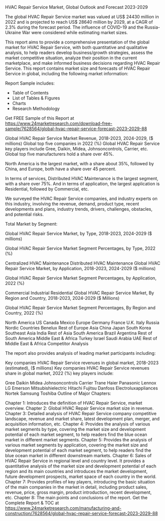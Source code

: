 HVAC Repair Service Market, Global Outlook and Forecast 2023-2029

The global HVAC Repair Service market was valued at US$ 24430 million in 2022 and is projected to reach US$ 28640 million by 2029, at a CAGR of 2.3% during the forecast period. The influence of COVID-19 and the Russia-Ukraine War were considered while estimating market sizes.

This report aims to provide a comprehensive presentation of the global market for HVAC Repair Service, with both quantitative and qualitative analysis, to help readers develop business/growth strategies, assess the market competitive situation, analyze their position in the current marketplace, and make informed business decisions regarding HVAC Repair Service. This report contains market size and forecasts of HVAC Repair Service in global, including the following market information:

Report Sample includes:
- Table of Contents
- List of Tables & Figures
- Charts
- Research Methodology

Get FREE Sample of this Report at https://www.24marketresearch.com/download-free-sample/7628564/global-hvac-repair-service-forecast-2023-2029-88

Global HVAC Repair Service Market Revenue, 2018-2023, 2024-2029, ($ millions)
Global top five companies in 2022 (%)
Global HVAC Repair Service key players include Gree, Daikin, Midea, Johnsoncontrols, Carrier, etc. Global top five manufacturers hold a share over 45%.

North America is the largest market, with a share about 35%, followed by China, and Europe, both have a share over 45 percent.

In terms of services, Distributed HVAC Maintenance is the largest segment, with a share over 75%. And in terms of application, the largest application is Residential, followed by Commercial, etc.

We surveyed the HVAC Repair Service companies, and industry experts on this industry, involving the revenue, demand, product type, recent developments and plans, industry trends, drivers, challenges, obstacles, and potential risks.

Total Market by Segment:

Global HVAC Repair Service Market, by Type, 2018-2023, 2024-2029 ($ millions)

Global HVAC Repair Service Market Segment Percentages, by Type, 2022 (%)

Centralized HVAC Maintenance
Distributed HVAC Maintenance
Global HVAC Repair Service Market, by Application, 2018-2023, 2024-2029 ($ millions)

Global HVAC Repair Service Market Segment Percentages, by Application, 2022 (%)

Commercial
Industrial
Residential
Global HVAC Repair Service Market, By Region and Country, 2018-2023, 2024-2029 ($ Millions)

Global HVAC Repair Service Market Segment Percentages, By Region and Country, 2022 (%)

North America
US
Canada
Mexico
Europe
Germany
France
U.K.
Italy
Russia
Nordic Countries
Benelux
Rest of Europe
Asia
China
Japan
South Korea
Southeast Asia
India
Rest of Asia
South America
Brazil
Argentina
Rest of South America
Middle East & Africa
Turkey
Israel
Saudi Arabia
UAE
Rest of Middle East & Africa
Competitor Analysis

The report also provides analysis of leading market participants including:

Key companies HVAC Repair Service revenues in global market, 2018-2023 (estimated), ($ millions)
Key companies HVAC Repair Service revenues share in global market, 2022 (%)
key players include:

Gree
Daikin
Midea
Johnsoncontrols
Carrier
Trane
Haier
Panasonic
Lennox
LG
Emerson
Mitsubishielectric
Hitachi
Fujitsu
Danfoss
Electroluxappliances
Nortek
Samsung
Toshiba
Outline of Major Chapters:

Chapter 1: Introduces the definition of HVAC Repair Service, market overview.
Chapter 2: Global HVAC Repair Service market size in revenue.
Chapter 3: Detailed analysis of HVAC Repair Service company competitive landscape, revenue and market share, latest development plan, merger, and acquisition information, etc.
Chapter 4: Provides the analysis of various market segments by type, covering the market size and development potential of each market segment, to help readers find the blue ocean market in different market segments.
Chapter 5: Provides the analysis of various market segments by application, covering the market size and development potential of each market segment, to help readers find the blue ocean market in different downstream markets.
Chapter 6: Sales of HVAC Repair Service in regional level and country level. It provides a quantitative analysis of the market size and development potential of each region and its main countries and introduces the market development, future development prospects, market space of each country in the world.
Chapter 7: Provides profiles of key players, introducing the basic situation of the main companies in the market in detail, including product sales, revenue, price, gross margin, product introduction, recent development, etc.
Chapter 8: The main points and conclusions of the report.
Get the Complete Report & TOC at https://www.24marketresearch.com/manufacturing-and-construction/7628564/global-hvac-repair-service-forecast-2023-2029-88
